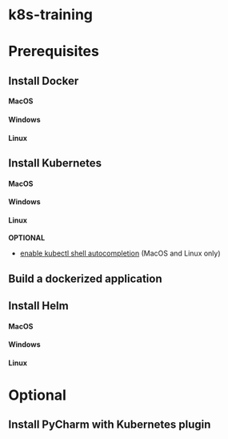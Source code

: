 # k8s-training

# Prerequisites

## Install Docker

#### MacOS
#### Windows
#### Linux

## Install Kubernetes

#### MacOS
#### Windows
#### Linux

**OPTIONAL**
- [enable kubectl shell autocompletion](https://kubernetes.io/docs/tasks/tools/install-kubectl/#enabling-shell-autocompletion)
(MacOS and Linux only)

## Build a dockerized application

## Install Helm

#### MacOS
#### Windows
#### Linux

# Optional

## Install PyCharm with Kubernetes plugin